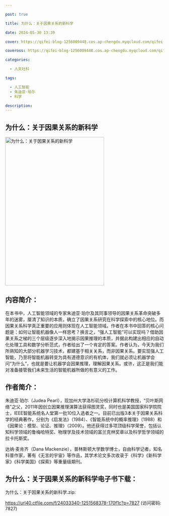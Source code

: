 ```yaml
---

post: true

title: 为什么：关于因果关系的新科学

date: 2024-05-30 13:39

cover: https://qifei-blog-1256009448.cos.ap-chengdu.myqcloud.com/qifei-blog/s33298015.jpg

coveross: https://qifei-blog-1256009448.cos.ap-chengdu.myqcloud.com/qifei-blog/s33298015.jpg

categories:

  - 人文社科

tags:

  - 人工智能
  - 朱迪亚·珀尓
  - 科学

description:
---
```


## 为什么：关于因果关系的新科学

<img alt="为什么：关于因果关系的新科学" class="aligncenter loading" data-was-processed="true" decoding="async" fetchpriority="high" height="471" src="https://qifei-blog-1256009448.cos.ap-chengdu.myqcloud.com/qifei-blog/s33298015.jpg" style="cursor: zoom-in;" width="314"/>

## 内容简介：

在本书中，人工智能领域的专家朱迪亚·珀尔及其同事领导的因果关系革命突破多年的迷雾，厘清了知识的本质，确立了因果关系研究在科学探索中的核心地位。而因果关系科学真正重要的应用则体现在人工智能领域。作者在本书中回答的核心问题是：如何让智能机器像人一样思考？换言之，“强人工智能”可以实现吗？借助因果关系之梯的三个层级逐步深入地揭示因果推理的本质，并据此构建出相应的自动化处理工具和数学分析范式，作者给出了一个肯定的答案。作者认为，今天为我们所熟知的大部分机器学习技术，都建基于相关关系，而非因果关系。要实现强人工智能，乃至将智能机器转变为具有道德意识的有机体，我们就必须让机器学会问“为什么”，也就是要让机器学会因果推理，理解因果关系。或许，这正是我们能对准备接管我们未来生活的智能机器所做的有意义的工作。

## 作者简介：

朱迪亚·珀尓（Judea Pearl），现加州大学洛杉矶分校计算机科学教授，“贝叶斯网络”之父，2011年因创立因果推理演算法获得图灵奖，同时也是美国国家科学院院士，IEEE智能系统名人堂第一批10位入选者之一。目前已出版3本关于因果关系科学的经典著作，分别为《启发法》（1984）、《智能系统中的概率推理》（1988）和《因果论：模型、论证、推理》（2009）。他还获得过多项顶级科学荣誉，包括认知科学领域的鲁梅哈特奖、物理学及技术领域的富兰克林奖章以及科学哲学领域的拉卡托斯奖。

达纳·麦肯齐（Dana Mackenzie），普林斯顿大学数学博士，自由科学记者，知名科普作家，著有《无言的宇宙》等作品，其学术论文多次收录于《科学》《新科学家》《科学美国》《探索》等重量级期刊。

## 为什么：关于因果关系的新科学电子书下载：

为什么：关于因果关系的新科学.zip: 

https://url40.ctfile.com/f/24033340-1251568378-170f1c?p=7827 (访问密码: 7827)
